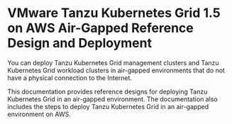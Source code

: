 # VMware Tanzu Kubernetes Grid 1.5 on AWS Air-Gapped Reference Design and Deployment

You can deploy Tanzu Kubernetes Grid management clusters and Tanzu Kubernetes Grid workload clusters in air-gapped environments that do not have a physical connection to the Internet. 

This documentation provides reference designs for deploying Tanzu Kubernetes Grid in an air-gapped environment. The documentation also includes the steps to deploy Tanzu Kubernetes Grid in an air-gapped environment on AWS.